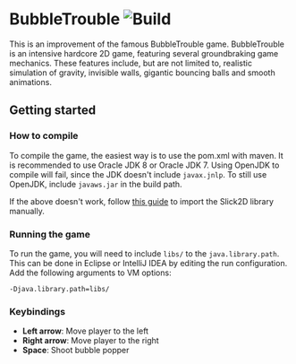 # BubbleTrouble ![Build](https://travis-ci.org/hungnguyen94/BTrouble.svg?branch=master)

This is an improvement of the famous BubbleTrouble game. BubbleTrouble is an intensive hardcore 2D game, featuring several groundbraking game mechanics. These features include, but are not limited to, realistic simulation of gravity, invisible walls, gigantic bouncing balls and smooth animations. 

## Getting started

### How to compile

To compile the game, the easiest way is to use the pom.xml with maven. It is recommended to use Oracle JDK 8 or Oracle JDK 7. Using OpenJDK to compile will fail, since the JDK doesn't include `javax.jnlp`. To still use OpenJDK, include `javaws.jar` in the build path. 

If the above doesn't work, follow [this guide](http://slick.ninjacave.com/wiki/index.php?title=Setting_up_Slick2D_with_Eclipse) to import the Slick2D library manually. 

### Running the game

To run the game, you will need to include `libs/` to the `java.library.path`. This can be done in Eclipse or IntelliJ IDEA by editing the run configuration. Add the following arguments to VM options: 
``` 
-Djava.library.path=libs/
```

### Keybindings

- **Left arrow**: Move player to the left
- **Right arrow**: Move player to the right
- **Space**: Shoot bubble popper